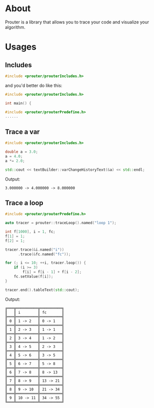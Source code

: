 # About

Prouter is a library that allows you to trace your code and visualize your algorithm.

# Usages

## Includes

```c++
#include <prouter/prouterIncludes.h>
```

and you'd better do like this:

```c++
#include <prouter/prouterIncludes.h>

int main() {

#include <prouter/prouterPredefine.h>
......
```

## Trace a var

```c++
#include <prouter/prouterIncludes.h>

double a = 3.0;
a = 4.0;
a *= 2.0;

std::cout << textBuilder::varChangeHistoryText(&a) << std::endl;
```

Output:

```text
3.000000 -> 4.000000 -> 8.000000
```

## Trace a loop

```c++
#include <prouter/prouterPredefine.h>

auto tracer = prouter::traceLoop().named("loop 1");

int f[1000], i = 1, fc;
f[1] = 1;
f[2] = 1;

tracer.trace(&i.named("i"))
      .trace(&fc.named("fc"));

for (; i <= 10; ++i, tracer.loop()) {
    if (i >= 3)
        f[i] = f[i - 1] + f[i - 2];
    fc.setValue(f[i]);
}

tracer.end().tableText(std::cout);
```

Output:

```text
╔═══╦══════════╦══════════╗
║   ║ i        ║ fc       ║
╠═══╬══════════╬══════════╣
║ 0 ║ 1 -> 2   ║ 0 -> 1   ║
╠═══╬══════════╬══════════╣
║ 1 ║ 2 -> 3   ║ 1 -> 1   ║
╠═══╬══════════╬══════════╣
║ 2 ║ 3 -> 4   ║ 1 -> 2   ║
╠═══╬══════════╬══════════╣
║ 3 ║ 4 -> 5   ║ 2 -> 3   ║
╠═══╬══════════╬══════════╣
║ 4 ║ 5 -> 6   ║ 3 -> 5   ║
╠═══╬══════════╬══════════╣
║ 5 ║ 6 -> 7   ║ 5 -> 8   ║
╠═══╬══════════╬══════════╣
║ 6 ║ 7 -> 8   ║ 8 -> 13  ║
╠═══╬══════════╬══════════╣
║ 7 ║ 8 -> 9   ║ 13 -> 21 ║
╠═══╬══════════╬══════════╣
║ 8 ║ 9 -> 10  ║ 21 -> 34 ║
╠═══╬══════════╬══════════╣
║ 9 ║ 10 -> 11 ║ 34 -> 55 ║
╚═══╩══════════╩══════════╝
```
